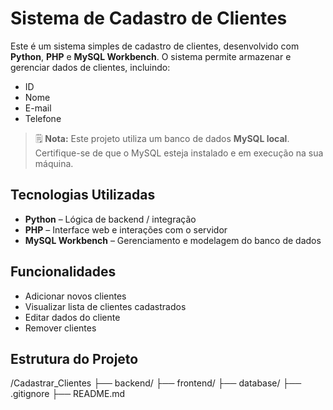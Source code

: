 # Sistema de Cadastro de Clientes

Este é um sistema simples de cadastro de clientes, desenvolvido com **Python**, **PHP** e **MySQL Workbench**. O sistema permite armazenar e gerenciar dados de clientes, incluindo:

- ID
- Nome
- E-mail
- Telefone

> 🗒️ **Nota:** Este projeto utiliza um banco de dados **MySQL local**. Certifique-se de que o MySQL esteja instalado e em execução na sua máquina.

## Tecnologias Utilizadas

- **Python** – Lógica de backend / integração
- **PHP** – Interface web e interações com o servidor
- **MySQL Workbench** – Gerenciamento e modelagem do banco de dados

## Funcionalidades

- Adicionar novos clientes
- Visualizar lista de clientes cadastrados
- Editar dados do cliente
- Remover clientes

## Estrutura do Projeto

/Cadastrar_Clientes
├── backend/
├── frontend/
├── database/
├── .gitignore
├── README.md

